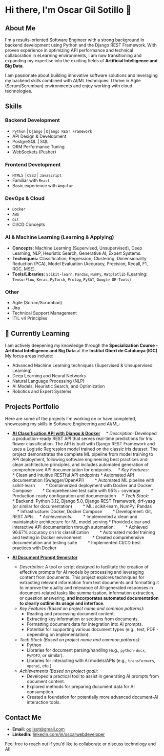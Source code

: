 # Hi there, I'm Oscar Gil Sotillo 👋

## About Me

I'm a results-oriented Software Engineer with a strong background in backend development using Python and the Django REST Framework. With proven experience in optimizing API performance and technical collaboration in eLearning environments, I am now transitioning and expanding my expertise into the exciting fields of **Artificial Intelligence and Big Data**.

I am passionate about building innovative software solutions and leveraging my backend skills combined with AI/ML techniques. I thrive in Agile (Scrum/Scrumban) environments and enjoy working with cloud technologies.

## Skills

### Backend Development
* `Python` | `Django` | `Django REST Framework`
* API Design & Development
* PostgreSQL | SQL
* ORM Performance Tuning
* WebSockets (Pusher)

### Frontend Development
* `HTML5` | `CSS3` | `JavaScript`
* Familiar with `React`
* Basic experience with `Angular`

### DevOps & Cloud
* `Docker`
* `AWS`
* `Git`
* CI/CD Concepts

### AI & Machine Learning (Learning & Applying)
* **Concepts:** Machine Learning (Supervised, Unsupervised), Deep Learning, NLP, Heuristic Search, Generative AI, Expert Systems.
* **Techniques:** Classification, Regression, Clustering, Dimensionality Reduction (PCA), Model Evaluation (Accuracy, Precision, Recall, F1, ROC, MSE).
* **Tools/Libraries:** `Scikit-learn`, `Pandas`, `NumPy`, `Matplotlib` (Learning: `TensorFlow`, `Keras`, `PyTorch`, `Prolog`, `PySAT`, `Google OR-Tools`)

### Other
* Agile (Scrum/Scrumban)
* Jira
* Technical Support Management
* ITIL v4 Principles

## 🌱 Currently Learning

I am actively deepening my knowledge through the **Specialization Course - Artificial Intelligence and Big Data** at the **Institut Obert de Catalunya (IOC)**. My focus areas include:
* Advanced Machine Learning techniques (Supervised & Unsupervised Learning)
* Deep Learning and Neural Networks
* Natural Language Processing (NLP)
* AI Models, Heuristic Search, and Optimization
* Robotics and Expert Systems

## Projects Portfolio

Here are some of the projects I'm working on or have completed, showcasing my skills in Software Engineering and AI/ML:

* **[AI Classification API with Django & Docker](https://github.com/oscargil/ai-classification-api)**
    * *Description:* Developed a production-ready REST API that serves real-time predictions for Iris flower classification. The API is built with Django REST Framework and uses a Logistic Regression model trained on the classic Iris dataset. The project demonstrates the complete ML pipeline from model training to API deployment, following software engineering best practices and clean architecture principles, and includes automated generation of comprehensive API documentation for endpoints.
    * *Key Features:*
        * Clean and intuitive RESTful API endpoints
        * Automated API documentation (Swagger/OpenAPI)
        * Automated ML pipeline with scikit-learn
        * Containerized deployment with Docker and Docker Compose
        * Comprehensive test suite with 95%+ coverage
        * Production-ready configuration and documentation
    * *Tech Stack:*
        * Backend: Python 3.12, Django 5.0, Django REST Framework, drf-yasg (or similar for documentation)
        * ML: scikit-learn, NumPy, Pandas
        * Infrastructure: Docker, Docker Compose
        * Development: Git, REST APIs
    * *Achievements:*
        * Implemented a clean and maintainable architecture for ML model serving
        * Provided clear and interactive API documentation through automation.
        * Achieved 96.67% accuracy on Iris classification
        * Automated model training and testing in Docker environment
        * Created comprehensive documentation and testing suite
        * Implemented CI/CD best practices with Docker

* **[AI Document Prompt Generator](https://github.com/oscargil/ai-docs-prompt)**
    * *Description:* A tool or script designed to facilitate the creation of effective prompts for AI models by processing and leveraging content from documents. This project explores techniques for extracting relevant information from text documents and formatting it to improve the quality and relevance of AI-generated responses in document-related tasks like summarization, information extraction, or question answering, **and incorporates automated documentation to clearly outline its usage and interface**.
    * *Key Features (Based on project name and common patterns):*
        * Reading and processing document content.
        * Extracting key information or sections from documents.
        * Formatting document data for integration into AI prompts.
        * Potential for supporting various document types (e.g., text, PDF - depending on implementation).
    * *Tech Stack (Based on project name and common patterns):*
        * Python
        * Libraries for document parsing/handling (e.g., `python-docx`, `PyPDF2`, or similar).
        * Libraries for interacting with AI models/APIs (e.g., `transformers`, `openai`, etc.).
    * *Achievements (Based on project goal):*
        * Developed a practical tool to assist in generating AI prompts from document content.
        * Explored methods for preparing document data for AI consumption.
        * Created a foundation for potentially more advanced document-AI interaction tools.

## Contact Me

* **Email:** [ogilsot@gmail.com](mailto:ogilsot@gmail.com)
* **LinkedIn:** [linkedin.com/in/oscarwebdeveloper](https://linkedin.com/in/oscarwebdeveloper)

Feel free to reach out if you'd like to collaborate or discuss technology and AI!
